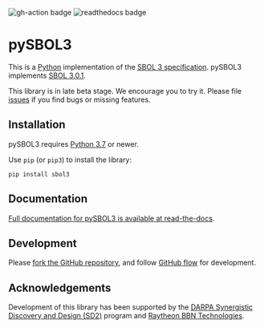 ![gh-action badge](https://github.com/SynBioDex/pySBOL3/workflows/Python%20package/badge.svg)
![readthedocs badge](https://readthedocs.org/projects/pysbol3/badge/)
# pySBOL3

This is a [Python](https://www.python.org/) implementation of the
[SBOL 3 specification](https://sbolstandard.org/datamodel-specification/).
pySBOL3 implements [SBOL 3.0.1](https://sbolstandard.org/docs/SBOL3.0.1.pdf).

This library is in late beta stage. We encourage you to try it.
Please file
[issues](https://github.com/SynBioDex/pySBOL3/issues) if you find bugs
or missing features.

## Installation

pySBOL3 requires [Python 3.7](https://www.python.org) or newer.

Use `pip` (or `pip3`) to install the library:

```
pip install sbol3
```

## Documentation

[Full documentation for pySBOL3 is available at read-the-docs](https://pysbol3.readthedocs.io).

## Development

Please
[fork the GitHub repository](https://guides.github.com/activities/forking/),
and follow
[GitHub flow](https://guides.github.com/introduction/flow/)
for development.

## Acknowledgements

Development of this library has been supported by the 
[DARPA Synergistic Discovery and Design (SD2)](https://www.darpa.mil/program/synergistic-discovery-and-design)
program and [Raytheon BBN Technologies](http://bbn.com/).
